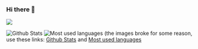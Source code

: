 ### Hi there 👋

<!--
**icositetrachoron-programmer/icositetrachoron-programmer** is a ✨ _special_ ✨ repository because its `README.md` (this file) appears on your GitHub profile.

Here are some ideas to get you started:

- 🔭 I’m currently working on ...
- 🌱 I’m currently learning ...
- 👯 I’m looking to collaborate on ...
- 🤔 I’m looking for help with ...
- 💬 Ask me about ...
- 📫 How to reach me: ...
- 😄 Pronouns: ...
- ⚡ Fun fact: ...
-->
![](https://komarev.com/ghpvc/?username=programmeruser2)

![Github Stats](https://github-readme-stats.vercel.app/api?username=programmeruser2&count_private=true&theme=blueberry&show_icons=true&include_all_commits=true)
![Most used languages](https://github-readme-stats.vercel.app/api/top-langs?username=programmeruser2&theme=merko) 
(the images broke for some reason, use these links: [Github Stats](https://github-readme-stats-ruby-one.vercel.app/api?username=programmeruser2&count_private=true&theme=blueberry&show_icons=true&include_all_commits=true) and [Most used languages](https://github-readme-stats-ruby-one.vercel.app/api/top-langs?username=programmeruser2&theme=merko)
